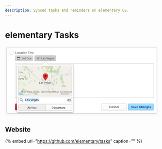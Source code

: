 ```yaml
---
description: Synced tasks and reminders on elementary OS.
---
```


# elementary Tasks

![elementary Tasks supports location based reminders](../.gitbook/assets/io.elementary.tasks.png)

## Website

{% embed url="https://github.com/elementary/tasks" caption="" %}


